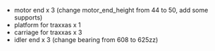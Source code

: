 - motor end x 3 (change motor_end_height from 44 to 50, add some supports)
- platform for traxxas x 1
- carriage for traxxas x 3
- idler end x 3 (change bearing from 608 to 625zz)